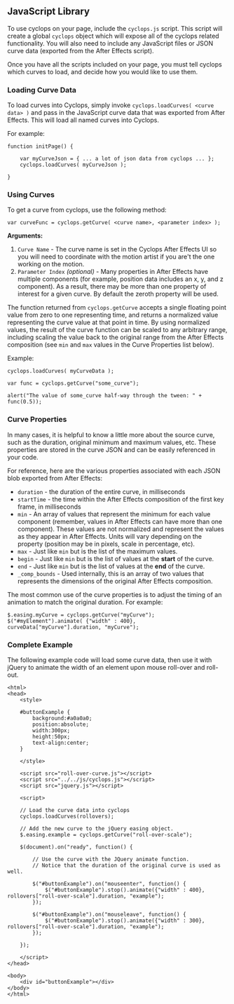 ## JavaScript Library

To use cyclops on your page, include the `cyclops.js` script.  This script will create a global `cyclops` object which will expose all of the cyclops related functionality.  You will also need to include any JavaScript files or JSON curve data (exported from the After Effects script).

Once you have all the scripts included on your page, you must tell cyclops which curves to load, and decide how you would like to use them.

### Loading Curve Data

To load curves into Cyclops, simply invoke `cyclops.loadCurves( <curve data> )` and pass in the JavaScript curve data that was exported from After Effects.  This will load all named curves into Cyclops.  

For example:

	function initPage() {
	
		var myCurveJson = { ... a lot of json data from cyclops ... };
		cyclops.loadCurves( myCurveJson );
		
	}

### Using Curves

To get a curve from cyclops, use the following method:

`var curveFunc = cyclops.getCurve( <curve name>, <parameter index> );`

**Arguments:**

1. `Curve Name` - The curve name is set in the Cyclops After Effects UI so you will need to coordinate with the motion artist if you are't the one working on the motion.
2. `Parameter Index` _(optional)_ - Many properties in After Effects have multiple components (for example, position data includes an x, y, and z component).  As a result, there may be more than one property of interest for a given curve.  By default the zeroth property will be used.

The function returned from `cyclops.getCurve` accepts a single floating point value from zero to one representing time, and returns a normalized value representing the curve value at that point in time.  By using normalized values, the result of the curve function can be scaled to any arbitrary range, including scaling the value back to the original range from the After Effects composition (see `min` and `max` values in the Curve Properties list below).

Example:

	cyclops.loadCurves( myCurveData );
	
	var func = cyclops.getCurve("some_curve");
	
	alert("The value of some_curve half-way through the tween: " + func(0.5));


### Curve Properties

In many cases, it is helpful to know a little more about the source curve, such as the duration, original minimum and maximum values, etc.  These properties are stored in the curve JSON and can be easily referenced in your code.

For reference, here are the various properties associated with each JSON blob exported from After Effects:

* `duration` - the duration of the entire curve, in milliseconds
* `startTime` - the time within the After Effects composition of the first key frame, in milliseconds
* `min` - An array of values that represent the minimum for each value component (remember, values in After Effects can have more than one component).  These values are not normalized and represent the values as they appear in After Effects.  Units will vary depending on the property (position may be in pixels, scale in percentage, etc).
* `max` - Just like `min` but is the list of the maximum values.
* `begin` - Just like `min` but is the list of values at the **start** of the curve.
* `end` - Just like `min` but is the list of values at the **end** of the curve.
* `_comp_bounds` - Used internally, this is an array of two values that represents the dimensions of the original After Effects composition.

The most common use of the curve properties is to adjust the timing of an animation to match the original duration.  For example:


	$.easing.myCurve = cyclops.getCurve("myCurve");
	$("#myElement").animate( {"width" : 400}, curveData["myCurve"].duration, "myCurve");

### Complete Example

The following example code will load some curve data, then use it with jQuery to animate the width of an element upon mouse roll-over and roll-out.

	<html>
	<head>
		<style>
		
		#buttonExample {
			background:#a0a0a0;
			position:absolute;
			width:300px;
			height:50px;
			text-align:center;
		}
	
		</style>
	
		<script src="roll-over-curve.js"></script>
		<script src="../../js/cyclops.js"></script>
		<script src="jquery.js"></script>
	
		<script>
	
		// Load the curve data into cyclops
		cyclops.loadCurves(rollovers);
	
		// Add the new curve to the jQuery easing object.
		$.easing.example = cyclops.getCurve("roll-over-scale");
	
		$(document).on("ready", function() {
	
			// Use the curve with the JQuery animate function.
			// Notice that the duration of the original curve is used as well.
			
			$("#buttonExample").on("mouseenter", function() {
				$("#buttonExample").stop().animate({"width" : 400}, rollovers["roll-over-scale"].duration, "example");
			});
	
			$("#buttonExample").on("mouseleave", function() {
				$("#buttonExample").stop().animate({"width" : 300}, rollovers["roll-over-scale"].duration, "example");
			});
	
		});
	
		</script>
	</head>
	
	<body>
		<div id="buttonExample"></div>
	</body>
	</html>